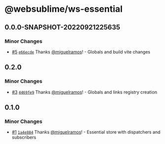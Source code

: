 # @websublime/ws-essential

## 0.0.0-SNAPSHOT-20220921225635

### Minor Changes

- [#5](https://github.com/websublime/sublime-sdk/pull/5) [`e66ecde`](https://github.com/websublime/sublime-sdk/commit/e66ecdee103c82b089ad6aa394cd2e7763e7765d) Thanks [@miguelramos](https://github.com/miguelramos)! - Globals and build vite changes

## 0.2.0

### Minor Changes

- [#3](https://github.com/websublime/sublime-sdk/pull/3) [`4469fe9`](https://github.com/websublime/sublime-sdk/commit/4469fe94ae97a40105fb3e913e630a731876056f) Thanks [@miguelramos](https://github.com/miguelramos)! - Globals and links registry creation

## 0.1.0

### Minor Changes

- [#1](https://github.com/websublime/sublime-sdk/pull/1) [`1a4e884`](https://github.com/websublime/sublime-sdk/commit/1a4e884656bdee9d8afe6819dbd3de2e3b535acb) Thanks [@miguelramos](https://github.com/miguelramos)! - Essential store with dispatchers and subscribers
